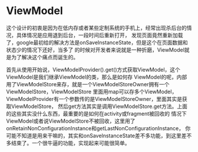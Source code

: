 # ViewModel

这个设计的初衷是因为在低内存或者某些定制系统的手机上，经常出现杀后台的情况，具体情况是应用退到后台，一段时间后重新打开，
发现页面竟然重新加载了，google最初给的解决方法是onSaveInstanceState，但是这个在页面数据和状态少的情况下还好，当多了
的时候对开发者来说就是一种折磨，ViewModel就是为了解决这个痛点而诞生的。

首先从使用开始说，ViewModelProvider().get()方式获取ViewModel，这个ViewModel是我们继承ViewModel的类，那么是如何存
ViewModel的呢，内部用了ViewModelStore来存，就是一个ViewModelStoreOwner拥有一个ViewModelStore，ViewModelStore
里面用map可以存多个ViewModel，ViewModelProvider有一个参数传的是ViewModelStoreOwner，里面其实是获取ViewModelStore，
然后get方法其实是调用ViewModelStore.get方法。上面的这些其实没什么东西，最重要的是如何在activity或fragment被回收的
情况下ViewModel或者说ViewModelStore不被回收，这里用了onRetainNonConfigurationInstance和getLastNonConfigurationInstance，
你可能不知道是用来干嘛的，其实和onSaveInstanceState差不多功能，到这里差不多结束了。一个很牛逼的功能，实现起来可能很简单。